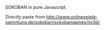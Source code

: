 SOKOBAN in pure Javascript.

Directly paste from http://www.onlinespiele-sammlung.de/sokoban/sokobangames/nx3d/